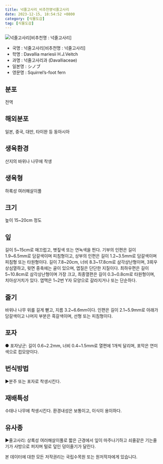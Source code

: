 ```yaml
---
title: 넉줄고사리_비추천명넉줄고사리
date: 2023-12-15, 18:54:52 +0800
category: [식물도감]
tag: [식물도감]
---
```




![넉줄고사리[비추천명 : 넉줄고사리]](http://www.nature.go.kr/fileUpload/plants/basic/Davalliaceae/Davallia/3258/1_th2.JPG)
- 국명 : 넉줄고사리[비추천명 : 넉줄고사리]
- 학명 : Davallia mariesii H.J.Veitch
- 과명 : 넉줄고사리과 (Davalliaceae)
- 일본명 : シノブ
- 영문명 : Squirrel’s-foot fern


## 분포
전역
## 해외분포
일본, 중국, 대만, 타이완 등 동아시아
## 생육환경
산지의 바위나 나무에 착생
## 생육형
하록성 여러해살이풀
## 크기
높이 15~20cm 정도
## 잎
길이 5~15cm로 매끄럽고, 볏짚색 또는 연녹색을 띈다. 기부의 인편은 길이 1.9~6.5mm로 담갈색이며 피침형이고, 상부의 인편은 길이 1.2~3.5mm로 담갈색이며 피침형 또는 타원형이다. 길이 7.8~20cm, 너비 8.3~17.8cm로 삼각상난형이며, 3회우상심열하고, 윗면 중축에는 골이 있으며, 엽질은 단단한 지질이다. 최하우편은 길이 5~10.8cm로 삼각상난형이며 가장 크고, 최종열편은 길이 0.3~0.8cm로 타원형이며, 치아상거치가 있다. 엽맥은 1~2번 Y자 모양으로 갈라지거나 또는 단순하다.
## 줄기
바위나 나무 위를 길게 뻗고, 지름 3.2~6.6mm이다. 인편은 길이 2.1~5.9mm로 아래가 담갈색이고 나머지 부분은 흑갈색이며, 선형 또는 피침형이다.
## 포자
● 포자낭군: 길이 0.6~2.2mm, 너비 0.4~1.5mm로 열편에 1개씩 달리며, 포막은 연미색으로 컵모양이다.
## 번식방법
▶분주 또는 포자로 착생시킨다.
## 재배특성
수태나 나무에 착생시킨다. 환경내성은 보통이고, 이식이 용이하다.
## 유사종
▶줄고사리: 상록성 여러해살이풀로 짧은 근경에서 잎이 마주나기하고 쇠줄같은 기는줄기가 사방으로 퍼지며 털로 덮인 덩이줄기가 달린다.






본 데이터에 대한 모든 저작권리는 국립수목원 또는 원저작자에게 있습니다.
